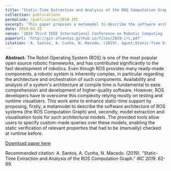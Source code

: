 ```yaml
---
title: "Static-Time Extraction and Analysis of the ROS Computation Graph"
collection: publications
permalink: /publication/2019-IRC
excerpt: 'This paper proposes a metamodel to describe the software architecture of ROS systems (the ROS Computation Graph) as well as model extraction and visualisation tools for such architectural models.'
date: 2019-02-25
venue: '2019 Third IEEE International Conference on Robotic Computing (IRC)'
paperurl: 'http://git-afsantos.github.io/files/2019-irc.pdf'
citation: 'A. Santos, A. Cunha, N. Macedo. (2019). &quot;Static-Time Extraction and Analysis of the ROS Computation Graph.&quot; <i>IRC 2019</i>. 62-69.'
---
```

**Abstract:**
The Robot Operating System (ROS) is one of the most popular open source robotic frameworks, and has contributed significantly to the fast development of robotics. Even though ROS provides many ready-made components, a robotic system is inherently complex, in particular regarding the architecture and orchestration of such components. Availability and analysis of a system's architecture at compile time is fundamental to ease comprehension and development of higher-quality software. However, ROS developers have to overcome this complexity relying mostly on testing and runtime visualisers. This work aims to enhance static-time support by proposing, firstly, a metamodel to describe the software architecture of ROS systems (the ROS Computation Graph) and, secondly, model extraction and visualisation tools for such architectural models. The provided tools allow users to specify custom-made queries over these models, enabling the static verification of relevant properties that had to be (manually) checked at runtime before.

[Download paper here](http://git-afsantos.github.io/files/2019-irc.pdf)

Recommended citation: A. Santos, A. Cunha, N. Macedo. (2019). &quot;Static-Time Extraction and Analysis of the ROS Computation Graph.&quot; <i>IRC 2019</i>. 62-69.